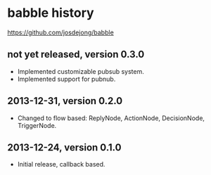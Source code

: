 # babble history
https://github.com/josdejong/babble


## not yet released, version 0.3.0

- Implemented customizable pubsub system.
- Implemented support for pubnub.


## 2013-12-31, version 0.2.0

- Changed to flow based: ReplyNode, ActionNode, DecisionNode, TriggerNode.


## 2013-12-24, version 0.1.0

- Initial release, callback based.